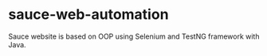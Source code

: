 # sauce-web-automation
Sauce website is based on OOP using Selenium and TestNG framework with Java.
